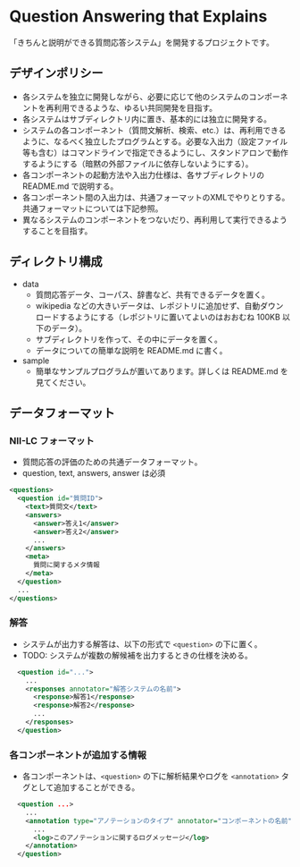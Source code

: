 Question Answering that Explains
=====

「きちんと説明ができる質問応答システム」を開発するプロジェクトです。

## デザインポリシー

* 各システムを独立に開発しながら、必要に応じて他のシステムのコンポーネントを再利用できるような、ゆるい共同開発を目指す。
* 各システムはサブディレクトリ内に置き、基本的には独立に開発する。
* システムの各コンポーネント（質問文解析、検索、etc.）は、再利用できるように、なるべく独立したプログラムとする。必要な入出力（設定ファイル等も含む）はコマンドラインで指定できるようにし、スタンドアロンで動作するようにする（暗黙の外部ファイルに依存しないようにする）。
* 各コンポーネントの起動方法や入出力仕様は、各サブディレクトリの README.md で説明する。
* 各コンポーネント間の入出力は、共通フォーマットのXMLでやりとりする。共通フォーマットについては下記参照。
* 異なるシステムのコンポーネントをつないだり、再利用して実行できるようすることを目指す。

## ディレクトリ構成

* data
  * 質問応答データ、コーパス、辞書など、共有できるデータを置く。
  * wikipedia などの大きいデータは、レポジトリに追加せず、自動ダウンロードするようにする（レポジトリに置いてよいのはおおむね 100KB 以下のデータ）。
  * サブディレクトリを作って、その中にデータを置く。
  * データについての簡単な説明を README.md に書く。
* sample
  * 簡単なサンプルプログラムが置いてあります。詳しくは README.md を見てください。

## データフォーマット  

### NII-LC フォーマット

* 質問応答の評価のための共通データフォーマット。
* question, text, answers, answer は必須

```XML
<questions>
  <question id="質問ID">
    <text>質問文</text>
    <answers>
      <answer>答え1</answer>
      <answer>答え2</answer>
      ...
    </answers>
    <meta>
      質問に関するメタ情報
    </meta>
  </question>
  ...
</questions>
```

### 解答

* システムが出力する解答は、以下の形式で `<question>` の下に置く。
* TODO: システムが複数の解候補を出力するときの仕様を決める。

```XML
  <question id="...">
    ...
    <responses annotator="解答システムの名前">
      <response>解答1</response>
      <response>解答2</response>
      ...
    </responses>
  </question>
```

### 各コンポーネントが追加する情報

* 各コンポーネントは、`<question>` の下に解析結果やログを `<annotation>` タグとして追加することができる。

```XML
  <question ...>
    ...
    <annotation type="アノテーションのタイプ" annotator="コンポーネントの名前">
      ...
      <log>このアノテーションに関するログメッセージ</log>
    </annotation>
  </question>
```
